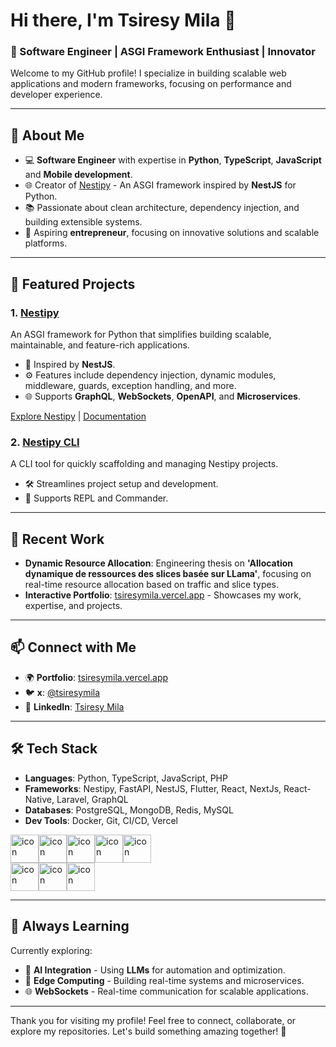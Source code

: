 # Hi there, I'm Tsiresy Mila 👋

### 🚀 Software Engineer | ASGI Framework Enthusiast | Innovator

Welcome to my GitHub profile! I specialize in building scalable web applications and modern frameworks, focusing on performance and developer experience. 

---

## 🔧 About Me
- 💻 **Software Engineer** with expertise in **Python**, **TypeScript**,  **JavaScript** and **Mobile development**.
- 🌐 Creator of [Nestipy](https://nestipy.vercel.app) - An ASGI framework inspired by **NestJS** for Python.
- 📚 Passionate about clean architecture, dependency injection, and building extensible systems.
- 🌟 Aspiring **entrepreneur**, focusing on innovative solutions and scalable platforms.

---

## 🌟 Featured Projects
### **1. [Nestipy](https://github.com/nestipy/nestipy)**
An ASGI framework for Python that simplifies building scalable, maintainable, and feature-rich applications.
- 🚀 Inspired by **NestJS**.
- ⚙️ Features include dependency injection, dynamic modules, middleware, guards, exception handling, and more.
- 🌐 Supports **GraphQL**, **WebSockets**, **OpenAPI**, and **Microservices**.

[Explore Nestipy](https://github.com/nestipy/nestipy) | [Documentation](https://nestipy.vercel.app)

### **2. [Nestipy CLI](https://github.com/nestipy/nestipy-cli)**
A CLI tool for quickly scaffolding and managing Nestipy projects.
- 🛠️ Streamlines project setup and development.
- 🔧 Supports REPL and Commander.

---

## 📖 Recent Work
- **Dynamic Resource Allocation**: Engineering thesis on **'Allocation dynamique de ressources des slices basée sur LLama'**, focusing on real-time resource allocation based on traffic and slice types.
- **Interactive Portfolio**: [tsiresymila.vercel.app](https://tsiresymila.vercel.app) - Showcases my work, expertise, and projects.

---

## 📫 Connect with Me
- 🌍 **Portfolio**: [tsiresymila.vercel.app](https://tsiresymila.vercel.app)
- 🐦 **x**: [@tsiresymila](https://x.com/tsiresymila)
- 💼 **LinkedIn**: [Tsiresy Mila](https://www.linkedin.com/in/tsiresymila/)

---

## 🛠️ Tech Stack
- **Languages**: Python, TypeScript, JavaScript, PHP
- **Frameworks**: Nestipy, FastAPI, NestJS, Flutter, React, NextJs, React-Native, Laravel, GraphQL
- **Databases**: PostgreSQL, MongoDB, Redis, MySQL
- **Dev Tools**: Docker, Git, CI/CD, Vercel

<div style="display: flex; align-items: flex-start;"><img src="https://techstack-generator.vercel.app/python-icon.svg" alt="icon" width="45" height="45" /><img src="https://techstack-generator.vercel.app/restapi-icon.svg" alt="icon" width="45" height="45" /><img src="https://techstack-generator.vercel.app/react-icon.svg" alt="icon" width="45" height="45" /><img src="https://techstack-generator.vercel.app/ts-icon.svg" alt="icon" width="45" height="45" /><img src="https://techstack-generator.vercel.app/js-icon.svg" alt="icon" width="45" height="45" /></div><div style="display: flex; align-items: flex-start;"><img src="https://techstack-generator.vercel.app/graphql-icon.svg" alt="icon" width="45" height="45" /><img src="https://techstack-generator.vercel.app/docker-icon.svg" alt="icon" width="45" height="45" /><img src="https://techstack-generator.vercel.app/mysql-icon.svg" alt="icon" width="45" height="45" /></div>

---

## 🌱 Always Learning
Currently exploring:
- 🧠 **AI Integration** - Using **LLMs** for automation and optimization.
- 📡 **Edge Computing** - Building real-time systems and microservices.
- 🌐 **WebSockets** - Real-time communication for scalable applications.

---

Thank you for visiting my profile! Feel free to connect, collaborate, or explore my repositories. Let's build something amazing together! 🚀

